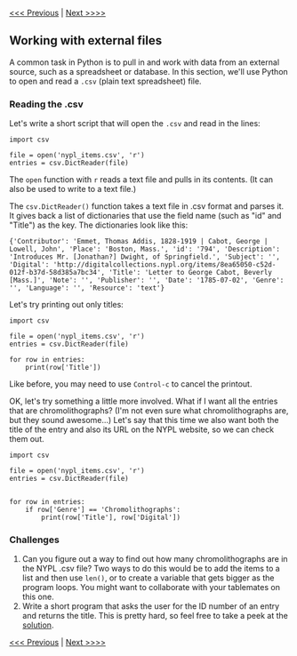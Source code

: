 [<<< Previous](motivate.md) |  [Next >>>>](resources.md)

## Working with external files

A common task in Python is to pull in and work with data from an external source, such as a spreadsheet or database. In this section, we'll use Python to open and read a `.csv` (plain text spreadsheet) file.

### Reading the .csv

Let's write a short script that will open the `.csv` and read in the lines:

```
import csv

file = open('nypl_items.csv', 'r')
entries = csv.DictReader(file)
```

The `open` function with `r` reads a text file and pulls in its contents. (It can also be used to write to a text file.)

The `csv.DictReader()` function takes a text file in .csv format and parses it. It gives back a list of dictionaries that use the field name (such as "id" and "Title") as the key. The dictionaries look like this:

```
{'Contributor': 'Emmet, Thomas Addis, 1828-1919 | Cabot, George | Lowell, John', 'Place': 'Boston, Mass.', 'id': '794', 'Description': 'Introduces Mr. [Jonathan?] Dwight, of Springfield.', 'Subject': '', 'Digital': 'http://digitalcollections.nypl.org/items/8ea65050-c52d-012f-b37d-58d385a7bc34', 'Title': 'Letter to George Cabot, Beverly [Mass.]', 'Note': '', 'Publisher': '', 'Date': '1785-07-02', 'Genre': '', 'Language': '', 'Resource': 'text'}
```

Let's try printing out only titles:

```
import csv

file = open('nypl_items.csv', 'r')
entries = csv.DictReader(file)

for row in entries:
    print(row['Title'])
```

Like before, you may need to use `Control-c` to cancel the printout.

OK, let's try something a little more involved. What if I want all the entries that are chromolithographs? (I'm not even sure what chromolithographs are, but they sound awesome...) Let's say that this time we also want both the title of the entry and also its URL on the NYPL website, so we can check them out.

```
import csv

file = open('nypl_items.csv', 'r')
entries = csv.DictReader(file)


for row in entries:
    if row['Genre'] == 'Chromolithographs':
        print(row['Title'], row['Digital'])
```

### Challenges

1. Can you figure out a way to find out how many chromolithographs are in the NYPL .csv file? Two ways to do this would be to add the items to a list and then use `len()`, or to create a variable that gets bigger as the program loops. You might want to collaborate with your tablemates on this one.
2. Write a short program that asks the user for the ID number of an entry and returns the title. This is pretty hard, so feel free to take a peek at the [solution](ask_csv.py).

[<<< Previous](motivate.md) |  [Next >>>>](resources.md)
